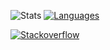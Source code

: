 ![Stats](https://github-readme-stats.vercel.app/api?username=calimarkus&hide=contribs,prs&show_icons=true&hide_border=true&border_radius=0&hide_rank=true&line_height=26&disable_animations=true&hide_title=true&theme=github_dark)
<a href="https://github.com/calimarkus?tab=repositories">
  <picture>
    <source media="(prefers-color-scheme: light)" srcset="https://github-readme-stats.vercel.app/api/top-langs/?username=calimarkus&hide_border=true&border_radius=0&card_width=200&hide_title=true&langs_count=2&hide=Ruby&theme=default">
    <source media="(prefers-color-scheme: dark)" srcset="https://github-readme-stats.vercel.app/api/top-langs/?username=calimarkus&hide_border=true&border_radius=0&card_width=200&hide_title=true&langs_count=2&hide=Ruby&theme=github_dark">
    <img alt="Languages" src="https://github-readme-stats.vercel.app/api/top-langs/?username=calimarkus&hide_border=true&border_radius=0&card_width=200&hide_title=true&langs_count=2&hide=Ruby&theme=github_dark">
  </picture>
</a>


<a href="https://stackoverflow.com/users/407488/calimarkus">
  <picture>
    <source media="(prefers-color-scheme: light)" srcset="https://stackoverflow-card.vercel.app/?userID=407488&showAnimations=false&showBorder=false&theme=tomorrow">
    <source media="(prefers-color-scheme: dark)" srcset="https://stackoverflow-card.vercel.app/?userID=407488&showAnimations=false&showBorder=false&theme=tomorrownightbright">
    <img alt="Stackoverflow" src="https://stackoverflow-card.vercel.app/?userID=407488&showAnimations=false&showBorder=false&theme=tomorrownightbright">
  </picture>
</a>

